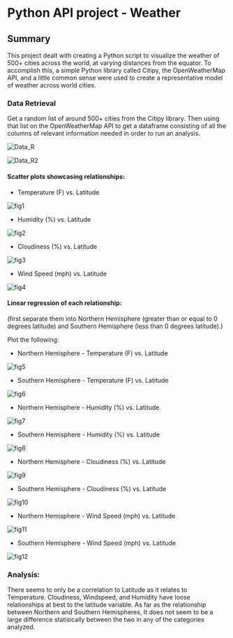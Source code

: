 # Python API project - Weather

## Summary
This project dealt with creating a Python script to visualize the weather of 500+ cities across the world, at varying distances from the equator. To accomplish this, a simple Python library called Citipy, the OpenWeatherMap API, and a little common sense were used to create a representative model of weather across world cities.

### Data Retrieval
Get a random list of around 500+ cities from the Citipy library. Then using that list on the OpenWeatherMap API to get a dataframe consisting of all the columns of relevant information needed in order to run an analysis. 

![Data_R](./WeatherPy/Figures/Datar.png?raw=true "Data_R")

![Data_R2](./WeatherPy/Figures/Datar2.png?raw=true "Data_R2")

####  Scatter plots showcasing relationships:

* Temperature (F) vs. Latitude

![fig1](./WeatherPy/Figures/fig1.png?raw=true "fig1")

* Humidity (%) vs. Latitude

![fig2](./WeatherPy/Figures/fig2.png?raw=true "fig2")

* Cloudiness (%) vs. Latitude

![fig3](./WeatherPy/Figures/fig4.png?raw=true "fig3")

* Wind Speed (mph) vs. Latitude

![fig4](./WeatherPy/Figures/fig4.png?raw=true "fig4")

#### Linear regression of each relationship:
(first separate them into Northern Hemisphere (greater than or equal to 0 degrees latitude) and Southern Hemisphere (less than 0 degrees latitude).)

Plot the following:

* Northern Hemisphere - Temperature (F) vs. Latitude

![fig5](./WeatherPy/Figures/regress1.png?raw=true "fig5")

* Southern Hemisphere - Temperature (F) vs. Latitude

![fig6](./WeatherPy/Figures/regress2.png?raw=true "fig6")

* Northern Hemisphere - Humidity (%) vs. Latitude

![fig7](./WeatherPy/Figures/regress3.png?raw=true "fig7")

* Southern Hemisphere - Humidity (%) vs. Latitude

![fig8](./WeatherPy/Figures/regress4.png?raw=true "fig8")

* Northern Hemisphere - Cloudiness (%) vs. Latitude

![fig9](./WeatherPy/Figures/regress5.png?raw=true "fig9")

* Southern Hemisphere - Cloudiness (%) vs. Latitude

![fig10](./WeatherPy/Figures/regress6.png?raw=true "fig10")

* Northern Hemisphere - Wind Speed (mph) vs. Latitude

![fig11](./WeatherPy/Figures/regress7.png?raw=true "fig11")

* Southern Hemisphere - Wind Speed (mph) vs. Latitude

![fig12](./WeatherPy/Figures/regress8.png?raw=true "fig12")

### Analysis:
There seems to only be a correlation to Latitude as it relates to Temperature. Cloudiness, Windspeed, and Humidity have loose relationships at best to the latitude variable.
As far as the relationship between Northern and Southern Hemispheres, It does not seem to be a large difference statisically between the two in any of the categories analyzed. 
